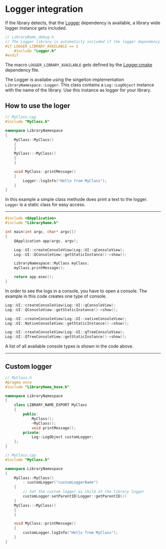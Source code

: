 # Logger integration
If the library detects, that the [Logger](https://github.com/KROIA/Logger) dependency is available, a library wide logger instance gets included.

``` C++
// LibraryName_debug.h
// The Logger library is automaticly included if the logger dependency .cmake file is available
#if LOGGER_LIBRARY_AVAILABLE == 1
    #include "Logger.h"
#endif
```
The macro `LOGGER_LIBRARY_AVAILABLE` gets defined by the [Logger.cmake](https://github.com/KROIA/Logger/blob/main/Logger.cmake)  dependency file.

The Logger is availabe using the singelton implementation `LibraryNamespace::Logger`.
This class contains a `Log::LogObject` instance with the name of the library.
Use this instance as logger for your library.



## How to use the loger
``` C++
// MyClass.cpp
#include "MyClass.h"

namespace LibraryNamespace
{
    MyClass::MyClass()
    {
    }   
    MyClass::~MyClass()
    {
    }

    void MyClass::printMessage()
    {
    	Logger::logInfo("Hello from MyClass");
    }
}
```
In this example a simple class methode does print a text to the logger.
`Logger` is a static class for easy access.

---

``` C++
#include <QApplication>
#include "LibraryName.h"

int main(int argc, char* argv[])
{
	QApplication app(argc, argv);

	Log::UI::createConsoleView(Log::UI::qConsoleView);
	Log::UI::QConsoleView::getStaticInstance()->show();

	LibraryNamespace::MyClass myClass;
	myClass.printMessage();

	return app.exec();
}
```
In order to see the logs in a console, you have to open a console. The example in this code creates one type of console.

``` C++
Log::UI::createConsoleView(Log::UI::qConsoleView);
Log::UI::QConsoleView::getStaticInstance()->show();

Log::UI::createConsoleView(Log::UI::nativeConsoleView);
Log::UI::NativeConsoleView::getStaticInstance()->show();

Log::UI::createConsoleView(Log::UI::qTreeConsoleView);
Log::UI::QTreeConsoleView::getStaticInstance()->show();
```
A list of all available console types is shown in the code above.

---


## Custom logger
``` C++ 
// MyClass.h
#pragma once
#include "LibraryName_base.h"

namespace LibraryNamespace
{
    class LIBRARY_NAME_EXPORT MyClass
    {
        public:
            MyClass();
            ~MyClass(); 
    	    void printMessage();
    	private:
            Log::LogObject customLogger;
    };
}
```

``` C++
// MyClass.cpp
#include "MyClass.h"

namespace LibraryNamespace
{
    MyClass::MyClass()
        : customLogger("customLoggerName")
    {
        // Set the custom logger as child of the library logger
        customLogger.setParentID(Logger::getParentID())
    }   
    MyClass::~MyClass()
    {
    }

    void MyClass::printMessage()
    {
    	customLogger.logInfo("Hello from MyClass");
    }
}
```



